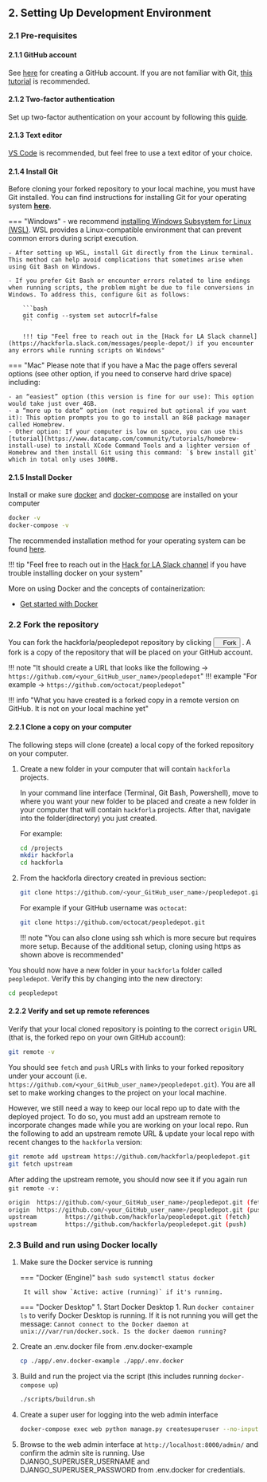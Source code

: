 ## 2. Setting Up Development Environment

### 2.1 Pre-requisites

#### 2.1.1 GitHub account

See [here](https://docs.github.com/en/get-started/signing-up-for-github/signing-up-for-a-new-github-account#signing-up-for-a-new-account) for creating a GitHub account. If you are not familiar with Git, [this tutorial](https://docs.github.com/en/get-started/quickstart/hello-world) is recommended.

#### 2.1.2 Two-factor authentication

Set up two-factor authentication on your account by following this [guide](https://docs.github.com/en/github/authenticating-to-github/configuring-two-factor-authentication).

#### 2.1.3 Text editor

[VS Code](https://code.visualstudio.com/download) is recommended, but feel free to use a text editor of your choice.

#### 2.1.4 Install Git

Before cloning your forked repository to your local machine, you must have Git installed. You can find instructions for installing Git for your operating system [**here**](https://git-scm.com/book/en/v2/Getting-Started-Installing-Git).

=== "Windows"
    - we recommend [installing Windows Subsystem for Linux (WSL)](https://code.visualstudio.com/docs/remote/wsl). WSL provides a Linux-compatible environment that can prevent common errors during script execution.

    - After setting up WSL, install Git directly from the Linux terminal. This method can help avoid complications that sometimes arise when using Git Bash on Windows.

    - If you prefer Git Bash or encounter errors related to line endings when running scripts, the problem might be due to file conversions in Windows. To address this, configure Git as follows:

        ```bash
        git config --system set autocrlf=false
        ```

        !!! tip "Feel free to reach out in the [Hack for LA Slack channel](https://hackforla.slack.com/messages/people-depot/) if you encounter any errors while running scripts on Windows"

=== "Mac"
    Please note that if you have a Mac the page offers several options (see other option, if you need to conserve hard drive space) including:

    - an “easiest” option (this version is fine for our use): This option would take just over 4GB.
    - a “more up to date” option (not required but optional if you want it): This option prompts you to go to install an 8GB package manager called Homebrew.
    - Other option: If your computer is low on space, you can use this [tutorial](https://www.datacamp.com/community/tutorials/homebrew-install-use) to install XCode Command Tools and a lighter version of Homebrew and then install Git using this command: `$ brew install git` which in total only uses 300MB.

#### 2.1.5 Install Docker

Install or make sure [docker][docker-install] and [docker-compose][docker-compose-install] are installed on your computer

```bash
docker -v
docker-compose -v
```

The recommended installation method for your operating system can be found [here](https://docs.docker.com/install/).

!!! tip "Feel free to reach out in the [Hack for LA Slack channel](https://hackforla.slack.com/messages/people-depot/) if you have trouble installing docker on your system"

More on using Docker and the concepts of containerization:

- [Get started with Docker](https://docs.docker.com/get-started/)

### 2.2 Fork the repository

You can fork the hackforla/peopledepot repository by clicking <a href="https://github.com/hackforla/peopledepot/fork"> <button> <img src="https://user-images.githubusercontent.com/17777237/54873012-40fa5b00-4dd6-11e9-98e0-cc436426c720.png" width="8px"> Fork</button></a>
. A fork is a copy of the repository that will be placed on your GitHub account.

!!! note "It should create a URL that looks like the following -> `https://github.com/<your_GitHub_user_name>/peopledepot`"
    !!! example "For example -> `https://github.com/octocat/peopledepot`"

!!! info "What you have created is a forked copy in a remote version on GitHub. It is not on your local machine yet"

#### 2.2.1 Clone a copy on your computer

The following steps will clone (create) a local copy of the forked repository on your computer.

1. Create a new folder in your computer that will contain `hackforla` projects.

    In your command line interface (Terminal, Git Bash, Powershell), move to where you want your new folder to be placed and create a new folder in your computer that will contain `hackforla` projects. After that, navigate into the folder(directory) you just created.

    For example:

    ```bash
    cd /projects
    mkdir hackforla
    cd hackforla
    ```

1. From the hackforla directory created in previous section:

    ```bash
    git clone https://github.com/<your_GitHub_user_name>/peopledepot.git
    ```

    For example if your GitHub username was `octocat`:

    ```bash
    git clone https://github.com/octocat/peopledepot.git
    ```

    !!! note "You can also clone using ssh which is more secure but requires more setup. Because of the additional setup, cloning using https as shown above is recommended"

You should now have a new folder in your `hackforla` folder called `peopledepot`. Verify this by changing into the new directory:

```bash
cd peopledepot
```

#### 2.2.2 Verify and set up remote references

Verify that your local cloned repository is pointing to the correct `origin` URL (that is, the forked repo on your own GitHub account):

```bash
git remote -v
```

You should see `fetch` and `push` URLs with links to your forked repository under your account (i.e. `https://github.com/<your_GitHub_user_name>/peopledepot.git`). You are all set to make working changes to the project on your local machine.

However, we still need a way to keep our local repo up to date with the deployed project. To do so, you must add an upstream remote to incorporate changes made while you are working on your local repo. Run the following to add an upstream remote URL & update your local repo with recent changes to the `hackforla` version:

```bash
git remote add upstream https://github.com/hackforla/peopledepot.git
git fetch upstream
```

After adding the upstream remote, you should now see it if you again run `git remote -v` :

```bash
origin  https://github.com/<your_GitHub_user_name>/peopledepot.git (fetch)
origin  https://github.com/<your_GitHub_user_name>/peopledepot.git (push)
upstream        https://github.com/hackforla/peopledepot.git (fetch)
upstream        https://github.com/hackforla/peopledepot.git (push)
```

### 2.3 Build and run using Docker locally

1. Make sure the Docker service is running

    === "Docker (Engine)"
        ```bash
        sudo systemctl status docker
        ```

        It will show `Active: active (running)` if it's running.

    === "Docker Desktop"
        1. Start Docker Desktop
        1. Run `docker container ls` to verify Docker Desktop is running. If it is not running you will get the message: `Cannot connect to the Docker daemon at unix:///var/run/docker.sock. Is the docker daemon running?`

1. Create an .env.docker file from .env.docker-example

    ```bash
    cp ./app/.env.docker-example ./app/.env.docker
    ```

1. Build and run the project via the script (this includes running `docker-compose up`)

    ```bash
    ./scripts/buildrun.sh
    ```

1. Create a super user for logging into the web admin interface

    ```bash
    docker-compose exec web python manage.py createsuperuser --no-input
    ```

1. Browse to the web admin interface at `http://localhost:8000/admin/` and confirm the admin site is running. Use DJANGO_SUPERUSER_USERNAME and DJANGO_SUPERUSER_PASSWORD from .env.docker for credentials.

[docker-compose-install]: https://docs.docker.com/compose/install/
[docker-install]: https://docs.docker.com/get-docker/
